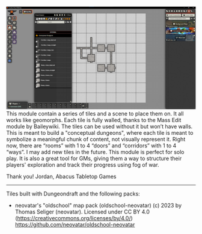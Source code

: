 ![alt text](image.png)
This module contain a series of tiles and a scene to place them on. It all works like geomorphs. Each tile is fully walled, thanks to the Mass Edit module by Baileywiki. The tiles can be used without it but won’t have walls.
This is meant to build a "conceptual dungeons", where each tile is meant to symbolize a meaningful chunk of content, not visually represent it. Right now, there are “rooms” with 1 to 4 “doors” and “corridors” with 1 to 4 “ways”. I may add new tiles in the future.
This module is perfect for solo play. It is also a great tool for GMs, giving them a way to structure their players' exploration and track their progress using fog of war.

Thank you!
Jordan, Abacus Tabletop Games

---
Tiles built with Dungeondraft and the following packs: 
- neovatar's "oldschool" map pack (oldschool-neovatar) (c) 2023 by Thomas Seliger (neovatar). Licensed under CC BY 4.0 (https://creativecommons.org/licenses/by/4.0/) https://github.com/neovatar/oldschool-neovatar
